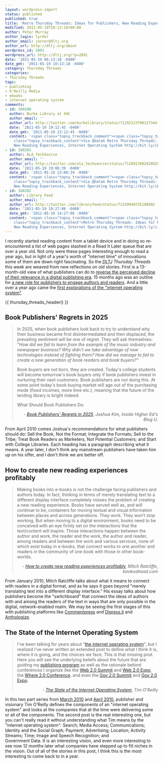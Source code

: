 ```yaml
---
layout: wordpress-import
status: published
published: true
title: 'Retro Thursday Threads: Ideas for Publishers, New Reading Experiences, Internet Operating System'
modified: 2011-05-19T10:13:18+00:00
author: Peter Murray
author_login: lyrdor
author_email: jester@dltj.org
author_url: http://dltj.org/about
wordpress_id: 2891
wordpress_url: http://dltj.org/?p=2891
date: '2011-05-19 06:13:18 -0400'
date_gmt: '2011-05-19 10:13:18 -0400'
category: Thursday Threads
categories:
- Thursday Threads
tags:
- publishing
- O'Reilly Media
- ebooks
- internet operating system
comments:
- id: 160200
  author: Burke Library at SHC
  author_email: ''
  author_url: http://twitter.com/burkelibrary/status/71292223790137344
  date: '2011-05-19 19:12:45 -0400'
  date_gmt: '2011-05-19 23:12:45 -0400'
  content: '<span class="topsy_trackback_comment"><span class="topsy_twitter_username"><span
    class="topsy_trackback_content">Via @DataG Retro Thursday Threads: Ideas for Publishers,
    New Reading Experiences, Internet Operating System http://bit.ly/iFw3Ur</span></span>'
- id: 160201
  author: ALA_TechSource
  author_email: ''
  author_url: http://twitter.com/ala_techsource/status/71289176024289280
  date: '2011-05-19 19:00:39 -0400'
  date_gmt: '2011-05-19 23:00:39 -0400'
  content: '<span class="topsy_trackback_comment"><span class="topsy_twitter_username"><span
    class="topsy_trackback_content">Via @DataG Retro Thursday Threads: Ideas for Publishers,
    New Reading Experiences, Internet Operating System http://bit.ly/iFw3Ur</span></span>'
- id: 160202
  author: Library Feed
  author_email: ''
  author_url: http://twitter.com/libraryfeed/status/71159940735188992
  date: '2011-05-19 10:27:06 -0400'
  date_gmt: '2011-05-19 14:27:06 -0400'
  content: '<span class="topsy_trackback_comment"><span class="topsy_twitter_username"><span
    class="topsy_trackback_content">Retro Thursday Threads: Ideas for Publishers,
    New Reading Experiences, Internet Operating System http://bit.ly/iiPfcf</span></span>'
---
```


<p>I recently started reading content from a tablet device and in doing so re-encountered a list of web pages stashed in a Read It Later queue that are over a year old.  Not only were these pages interesting enough to read a year ago, but in light of a year's worth of "internet time" of innovations some of them are down right fascinating.  So the <i><acronym title="Disruptive Library Technology Jester">DLTJ</acronym> Thursday Threads</i> this week are weaved from new reflections on old stories.  First is a 13-month-old view of what publishers can do to <a href="#p2891-publishers-regrets">reverse the perceived decline of their relevance in a digital publishing era</a>.  15 months ago was an outline for <a href="#p2891-new-reading-experiences">a new role for publishers to engage authors and readers</a>.  And a little over a year ago came the <a href="#p2891-internet-operating-system">first explorations of the "internet operating system"</a>.</p>
{{ thursday_threads_header() }}
<h2 id="p2891-publishers-regrets">Book Publishers' Regrets in 2025</h2>
<blockquote><p>In 2025, when book publishers look back to try to understand why their business became first disintermediated and then displaced, the prevailing sentiment will be one of regret. They will ask themselves: "<i>How did we fail to learn from the example of the music industry and newspaper business? Why didn't we take advantage of new technologies instead of fighting them? How did we manage to fail to create a new generation of book readers and book buyers?"</i> </p>
<p>Book buyers are not born, they are created. Today's college students will become tomorrow's book buyers only if book publishers invest in nurturing their next customers. Book publishers are not doing this. At some point today's book buying market will age out of the purchasing mode (fixed incomes, more time etc.), meaning that the future of the lending library is bright indeed.</p>
<p>What Should Book Publishers Do:</p>
<div style="text-align: right; width: 100%;"><cite>- <a href="http://www.insidehighered.com/blogs/technology_and_learning/book_publishers_regrets_in_2025" title="Book Publishers' Regrets in 2025 | Inside Higher Ed's Blog U.">Book Publishers' Regrets in 2025</a>, Joshua Kim, Inside Higher Ed's Blog U.</cite></div>
</blockquote>
<p>From April 2010 comes Joshua's recommendations for what publishers should do:  Sell the Book, Not the Format; Integrate the Formats; Sell to the Tribe; Treat Book Readers as Marketers, Not Potential Customers; and Start with College Libraries.  Each heading has a paragraph describing what it means.  A year later, I don't think any mainstream publishers have taken him up on his offer, and I don't think we are better off.</p>
<h2 id="p2891-new-reading-experiences">How to create new reading experiences profitably</h2>
<blockquote><p>Making books into e-books is not the challenge facing publishers and authors today. In fact, thinking in terms of merely translating text to a different display interface completely misses the problem of creating a new reading experience. Books have served well as, and will continue to be, containers for moving textual and visual information between places and across generations. They work. They won&rsquo;t stop working. But when moving to a digital environment, books need to be conceived with an eye firmly set on the interactions that the text/content will inspire. Those interactions happen between the author and work, the reader and the work, the author and reader, among readers and between the work and various services, none of which exist today in e-books, that connect works to one another and readers in the community of one book with those in other book-worlds.
<div style="text-align: right; width: 100%;"><cite>- <a href="http://booksahead.com/?p=971" title="How to create new reading experiences profitably | booksahead.com">How to create new reading experiences profitably</a>, Mitch Ratcliffe, booksahead.com</cite></div>
</blockquote>
<p>From January 2010, Mitch Ratcliffe talks about what it means to connect with readers in a digital format, and as he says it goes beyond "merely translating text into a different display interface."  His essay talks about how publishers become the "switchboard" that connect the ideas of authors with and among the readers of the text in ways that are only possible in the digital, network-enabled realm.  We may be seeing the first stages of this with publishing platforms like <a href="http://www.futureofthebook.org/commentpress/" title="Commentpress">Commentpress</a> and <a href="http://digress.it/" title="Digress.it">Digress.it</a> and <a href="http://anthologize.org/" title="Anthologize">Anthologize</a>.</p>
<h2 id="p2891-internet-operating-system">The State of the Internet Operating System</h2>
<blockquote><p>I've been talking for years about "<a href="http://www.google.com/search?q=internet+operating+system+tim+o%27reilly&amp;ie=UTF-8&amp;oe=UTF-8" title="internet operating system tim o&amp;#39;reilly - Google Search">the internet operating system</a>", but I realized I've never written an extended post to define what I think it is, where it is going, and the choices we face.  This is that missing post.  Here you will see the underlying beliefs about the future that are guiding my <a href="http://www.oreilly.com" title="301 Moved Permanently">publishing program</a> as well as the rationale behind conferences I organize like the <a href="http://web2summit.com" title="302 Found">Web 2.0 Summit</a> and <a href="http://web2expo.com" title="302 Found">Web 2.0 Expo</a>, the <a href="http://en.oreilly.com/where2010" title="http://en.oreilly.com/where2010">Where 2.0 Conference</a>, and even the <a href="http://gov2summit.com" title="302 Found">Gov 2.0 Summit</a> and <a href="http://gov2expo.com" title="302 Found">Gov 2.0 Expo</a>.</p>
<div style="text-align: right; width: 100%;"><cite>- <a href="http://radar.oreilly.com/2010/03/state-of-internet-operating-system.html" title="The State of the Internet Operating System | O'Reilly Radar">The State of the Internet Operating System</a>, Tim O'Reilly</cite></div>
</blockquote>
<p>In this two part series from <a href="http://radar.oreilly.com/2010/03/state-of-internet-operating-system.html" title="The State of the Internet Operating System | O'Reilly Radar">March 2010</a> and <a href="http://radar.oreilly.com/2010/04/handicapping-internet-platform-wars.html" title="State of the Internet Operating System Part Two: Handicapping the Internet Platform Wars | O'Reilly Radar">April 2010</a>, publisher and visionary Tim O'Reilly defines the components of an "internet operating system" and looks at the companies that at the time were delivering some or all of the components.  The second post is the real interesting one, but you can't really read it without understanding what Tim means by the "internet operating system": Search; Media Access; Communications; Identity and the Social Graph; Payment; Advertising; Location; Activity Streams; Time; Image and Speech Recognition; and<br />
Government Data.  It is an interesting vision, and even more interesting to see now 12 months later what companies have stepped up to fill niches in the vision.  Out of all of the stories in this post, I think this is the most interesting to come back to in a year.</p>
